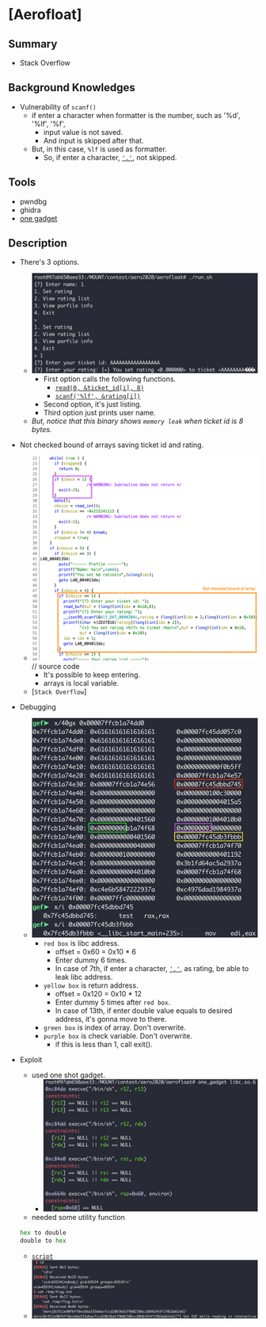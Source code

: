 # [Aerofloat]

## Summary

* Stack Overflow

## Background Knowledges

* Vulnerability of `scanf()`
	* if enter a character when formatter is the number, such as '%d', '%lf', '%f',
		* input value is not saved.
		* And input is skipped after that.
	* But, in this case, `%lf` is used as formatter.
		* So, if enter a character, [`'.'`](), not skipped.

## Tools

* pwndbg
* ghidra
* [one gadget](https://github.com/david942j/one_gadget)

## Description

* There's 3 options.
	* ![2](./2.png?raw=true)
		* First option calls the following functions.
			* [`read(0, &ticket_id[i], 8)`]()
			* [`scanf('%lf', &rating[i])`]()
		* Second option, it's just listing.
		* Third option just prints user name.
	* _But, notice that this binary shows `memory leak` when ticket id is 8 bytes._

* Not checked bound of arrays saving ticket id and rating.
	* ![3](./3.png?raw=true) // source code
		* It's possible to keep entering.
		* arrays is local variable.
	* [`Stack Overflow`]

* Debugging
	* ![4](./4.png?raw=true)
		* `red box` is libc address.
			* offset = 0x60 = 0x10 * 6
			* Enter dummy 6 times.
			* In case of 7th, if enter a character, [`'.'`](), as rating, be able to leak libc address.
		* `yellow box` is return address.
			* offset = 0x120 = 0x10 * 12
			* Enter dummy 5 times after `red box`.
			* In case of 13th, if enter double value equals to desired address, it's gonna move to there.
		* `green box` is index of array. Don't overwrite.
		* `purple box` is check variable. Don't overwrite.
			* if this is less than 1, call exit().

* Exploit
	* used one shot gadget.
		* ![5](./5.png?raw=true)
	* needed some utility function
	```python
	hex to double
	double to hex
	```
	* [`script`](./ex.py)
	* ![6](./6.png?raw=true)
